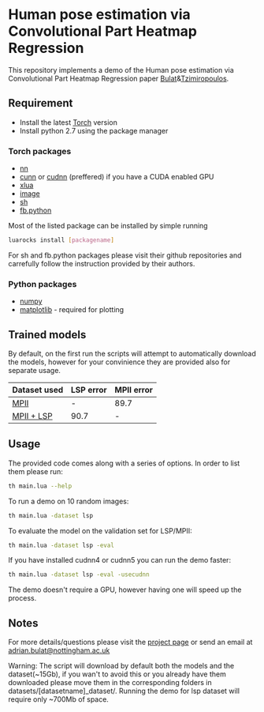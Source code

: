 # Human pose estimation via Convolutional Part Heatmap Regression

This repository implements a demo of the Human pose estimation via Convolutional Part Heatmap Regression paper [Bulat](https://www.adrianbulat.com)&[Tzimiropoulos](http://www.cs.nott.ac.uk/~pszyt/).

## Requirement
- Install the latest [Torch](http://torch.ch/docs/getting-started.html) version
- Install python 2.7 using the package manager

### Torch packages
- [nn](https://github.com/torch/nn)
- [cunn](https://github.com/torch/cunn) or [cudnn](https://github.com/soumith/cudnn.torch) (preffered) if you have a CUDA enabled GPU
- [xlua](https://github.com/torch/xlua)
- [image](https://github.com/torch/image)
- [sh](https://github.com/zserge/luash)
- [fb.python](https://github.com/facebook/fblualib/blob/master/fblualib/python/README.md)

Most of the listed package can be installed by simple running 
```bash
luarocks install [packagename]
```
For sh and fb.python packages please visit their github repositories and carrefully follow the instruction provided by their authors. 

### Python packages
- [numpy](http://www.scipy.org/scipylib/download.html)
- [matplotlib](http://matplotlib.org/users/installing.html) - required for plotting 

## Trained models
By default, on the first run the scripts will attempt to automatically download the models, however for your convinience they are provided also for separate usage.

| Dataset used  | LSP error   | MPII  error |
| ------------- | ----------- | ----------- |
| [MPII](https://www.adrianbulat.com/downloads/ECCV16/human_pose_mpii.t7)          | -           | 89.7        |
| [MPII + LSP](https://www.adrianbulat.com/downloads/ECCV16/human_pose_lsp.t7)    | 90.7        | -           |

## Usage

The provided code comes along with a series of options. In order to list them please run:
```bash
th main.lua --help
```
To run a demo on 10 random images:
```bash
th main.lua -dataset lsp 
```

To evaluate the model on the validation set for LSP/MPII:
```bash
th main.lua -dataset lsp -eval
```

If you have installed cudnn4 or cudnn5 you can run the demo faster:
```bash
th main.lua -dataset lsp -eval -usecudnn
```

The demo doesn't require a GPU, however having one will speed up the process.

## Notes

For more details/questions please visit the [project page](https://www.adrianbulat.com) or send an email at adrian.bulat@nottingham.ac.uk

Warning: The script will download by default both the models and the dataset(~15Gb), if you wan't to avoid this or you already have them downloaded please move them in the corresponding folders 
in datasets/[datasetname]_dataset/. Running the demo for lsp dataset will require only ~700Mb of space.



